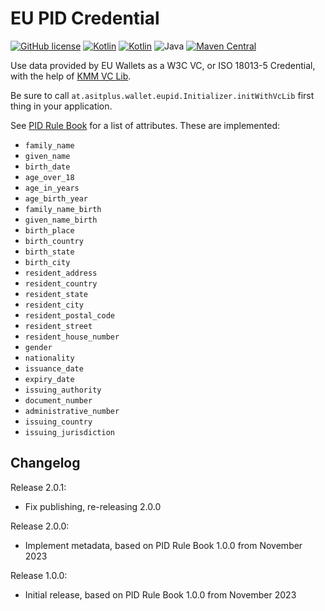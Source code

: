 # EU PID Credential
[![GitHub license](https://img.shields.io/badge/license-Apache%20License%202.0-brightgreen.svg?style=flat)](http://www.apache.org/licenses/LICENSE-2.0)
[![Kotlin](https://img.shields.io/badge/kotlin-multiplatform--mobile-orange.svg?logo=kotlin)](http://kotlinlang.org)
[![Kotlin](https://img.shields.io/badge/kotlin-2.0.0-blue.svg?logo=kotlin)](http://kotlinlang.org)
![Java](https://img.shields.io/badge/java-17-blue.svg?logo=OPENJDK)
[![Maven Central](https://img.shields.io/maven-central/v/at.asitplus.wallet/eupidcredential)](https://mvnrepository.com/artifact/at.asitplus.wallet/eupidcredential/)

Use data provided by EU Wallets as a W3C VC, or ISO 18013-5 Credential, with the help of [KMM VC Lib](https://github.com/a-sit-plus/kmm-vc-library).

Be sure to call `at.asitplus.wallet.eupid.Initializer.initWithVcLib` first thing in your application.

See [PID Rule Book](https://github.com/eu-digital-identity-wallet/eudi-doc-architecture-and-reference-framework/blob/main/docs/annexes/annex-06-pid-rulebook.md) for a list of attributes. These are implemented:
- `family_name`
- `given_name`
- `birth_date`
- `age_over_18`
- `age_in_years`
- `age_birth_year`
- `family_name_birth`
- `given_name_birth`
- `birth_place`
- `birth_country`
- `birth_state`
- `birth_city`
- `resident_address`
- `resident_country`
- `resident_state`
- `resident_city`
- `resident_postal_code`
- `resident_street`
- `resident_house_number`
- `gender`
- `nationality`
- `issuance_date`
- `expiry_date`
- `issuing_authority`
- `document_number`
- `administrative_number`
- `issuing_country`
- `issuing_jurisdiction`

## Changelog

Release 2.0.1:
 - Fix publishing, re-releasing 2.0.0

Release 2.0.0:
 - Implement metadata, based on PID Rule Book 1.0.0 from November 2023

Release 1.0.0:
 - Initial release, based on PID Rule Book 1.0.0 from November 2023
